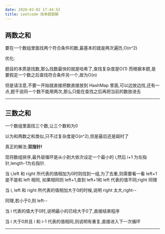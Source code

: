 ```yaml
---
date: 2020-03-02 17:44:53
title: Leetcode 简单题题解
---
```

## 两数之和

要在一个数组里面找两个符合条件的数,最基本的就是两次遍历,O(n^2)

优化:

题目的本质是找数,那么找数最快的就是哈希了,查找复杂度是O(1)
而根据本题,是要假定一个数之后查找符合条件另一个,故为O(n)

但是请注意,不要一开始就直接把数直接放到 HashMap 里面,可以边放边找,还有一点,题干说同一个数不能用两次,那么只能在查找之后再把当前的数放进去

---

## 三数之和

一个数组里面找三个数,让三个数和为0

以为和两数之和类似,只不过复杂度是O(n^2),但是最后还是超时了

真正的解法:**双指针!**

现将数组排序,最外层循环是从小到大依次设定一个最小的 i,然后 i+1 为左指针,length-1为右指针.

当 i,left 和 right 所代表的值相加为0时则找到一组,为了去重,则需要看一看 left+1 是不是和 left 相同, 如果相同则 left+1,直到 left+1和 left 代表的值不同;right 同理

当 i, left 和 right 所代表的值相加大于0的时候,说明 right 太大,right--

同理,若小于0,则 left--

当 i 代表的值大于0时,说明最小的已经大于0了,直接结束程序

当 i 大于0并且 i 和 i-1 代表的值相同,则说明有重复,直接进入下一次循环

---